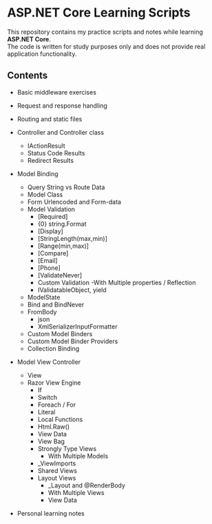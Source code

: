 # ASP.NET Core Learning Scripts

This repository contains my practice scripts and notes while learning **ASP.NET Core**.  
The code is written for study purposes only and does not provide real application functionality.

## Contents
- Basic middleware exercises  
- Request and response handling  
- Routing  and static files
- Controller and Controller class
  - IActionResult
  - Status Code Results
  - Redirect Results
- Model Binding
  - Query String vs Route Data
  - Model Class
  - Form Urlencoded and Form-data
  - Model Validation 
	- [Required]
	- {0} string.Format
	- [Display]
	- [StringLength(max,min)]
	- [Range(min,max)]
	- [Compare]
	- [Email]
	- [Phone]
	- [ValidateNever]
	- Custom Validation
	  -With Multiple properties / Reflection
	- IValidatableObject, yield
  - ModelState
  - Bind and BindNever
  - FromBody
	- json
	- XmlSerializerInputFormatter
  - Custom Model Binders
  - Custom Model Binder Providers 
  - Collection Binding
- Model View Controller
  - View
  - Razor View Engine
	- If
	- Switch
	- Foreach / For
	- Literal
	- Local Functions
	- Html.Raw()
	- View Data
	- View Bag
	- Strongly Type	Views
	  - With Multiple Models
	- _ViewImports
	- Shared Views
    - Layout Views
	  - _Layout and @RenderBody
	  - With Multiple Views
	  - View Data
    
  

- Personal learning notes  
